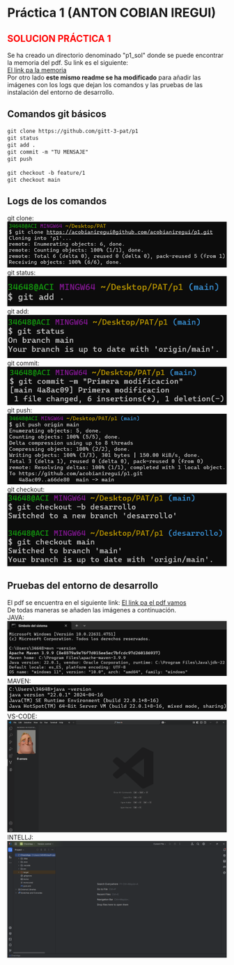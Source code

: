 # Práctica 1 (ANTON COBIAN IREGUI)

## <span style="color: red;">SOLUCION PRÁCTICA 1</span>

Se ha creado un directorio denominado "p1_sol" donde se puede encontrar la memoria del pdf. Su link es el siguiente: <br>
[El link pa la memoria](https://github.com/acobianiregui/p1/blob/main/p1_sol/PAT_p1_commands.pdf)<br> 
Por otro lado **este mismo readme se ha modificado** para añadir las imágenes con los logs que dejan los comandos y las pruebas de las instalación del entorno de desarrollo.

## Comandos git básicos

```
git clone https://github.com/gitt-3-pat/p1
git status
git add .
git commit -m "TU MENSAJE"
git push

git checkout -b feature/1
git checkout main
```
## Logs de los comandos
git clone:<br>
![Primera imagen](p1_sol/imagenes/f1.png)
git status:<br>
![](p1_sol/imagenes/f2.png)
git add:<br>
![](p1_sol/imagenes/f3.png)
git commit:<br>
![](p1_sol/imagenes/f4.png)
git push:<br>
![](p1_sol/imagenes/f5.png)
git checkout: <br>
![](p1_sol/imagenes/f6.png)

## Pruebas del entorno de desarrollo
El pdf se encuentra en el siguiente link: [El link pa el pdf vamos](https://github.com/acobianiregui/p1/blob/main/p1_sol/PAT_p1_entorno.pdf)<br>
De todas maneras se añaden las imágenes a continuación.<br>
JAVA:<br>
![](p1_sol/imagenes/ee1.png)
MAVEN:<br>
![](p1_sol/imagenes/ee2.png)
VS-CODE:<br>
![](p1_sol/imagenes/ee3.png)
INTELLJ:
![](p1_sol/imagenes/ee4.png)